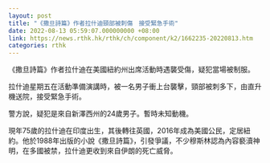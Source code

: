 ```yaml
---
layout: post
title: "《撒旦詩篇》作者拉什迪頸部被刺傷　接受緊急手術"
date: 2022-08-13 05:59:07.000000000 +08:00
link: https://news.rthk.hk/rthk/ch/component/k2/1662235-20220813.htm
categories: rthk
---
```


《撒旦詩篇》作者拉什迪在美國紐約州出席活動時遇襲受傷，疑犯當場被制服。

拉什迪星期五在活動準備演講時，被一名男子衝上台襲擊，頸部被刺多下，由直升機送院，接受緊急手術。

警方說，疑犯是來自新澤西州的24歲男子。暫時未知動機。

現年75歲的拉什迪在印度出生，其後轉往英國，2016年成為美國公民，定居紐約。他於1988年出版的小說《撒旦詩篇》，引發爭議，不少穆斯林認為內容褻瀆神明，在多國被禁，拉什迪更收到來自伊朗的死亡威脅。

